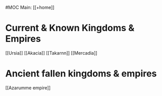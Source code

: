 #MOC 
Main: [[+home]]

# Current & Known Kingdoms & Empires
[[Ursia]]
[[Akacia]]
[[Takarnn]]
[[Mercadia]]

# Ancient fallen kingdoms & empires
[[Azarumme empire]]
